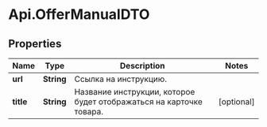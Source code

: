 # Api.OfferManualDTO

## Properties

Name | Type | Description | Notes
------------ | ------------- | ------------- | -------------
**url** | **String** | Ссылка на инструкцию. | 
**title** | **String** | Название инструкции, которое будет отображаться на карточке товара.  | [optional] 


